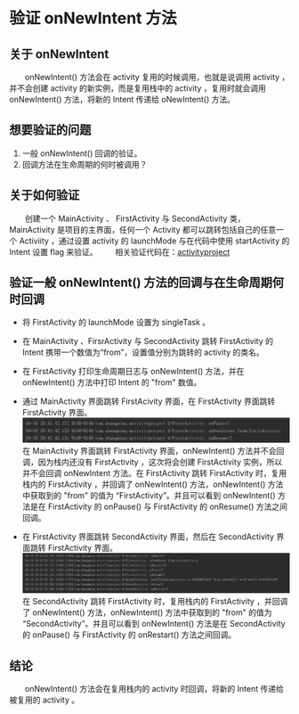 # 验证 onNewIntent 方法

## 关于 onNewIntent
　　onNewIntent() 方法会在 activity 复用的时候调用，也就是说调用 activity ，并不会创建 activity 的新实例，而是复用栈中的 activity ，复用时就会调用 onNewIntent() 方法，将新的 Intent 传递给 oNewIntent() 方法。

## 想要验证的问题
1. 一般 onNewIntent() 回调的验证。
2. 回调方法在生命周期的何时被调用？

## 关于如何验证
　　创建一个 MainActivity 、 FirstActivity 与 SecondActivity 类，MainActivity 是项目的主界面，任何一个 Activity 都可以跳转包括自己的任意一个 Activiity ，通过设置 activity 的 launchMode 与在代码中使用 startActivity 的 Intent 设置 flag 来验证。
　　相关验证代码在：[activityproject](https://github.com/ZhangMiao147/ArticleProject/tree/master/activityproject)

## 验证一般 onNewIntent() 方法的回调与在生命周期何时回调
* 将 FirstActivity 的 launchMode 设置为 singleTask 。
* 在 MainActivity 、FirsrActivity 与 SecondActivity 跳转 FirstActivity 的 Intent 携带一个数值为“from”，设置值分别为跳转的 activity 的类名。
* 在 FirstActivity 打印生命周期日志与 onNewIntent() 方法，并在 onNewIntent() 方法中打印 Intent 的 "from" 数值。
* 通过 MainActivity 界面跳转 FirstAcivity 界面，在 FirstActivity 界面跳转 FirstActivity 界面。
![](image/onNewIntent方法的一般回调.png)
　　在 MainActivity 界面跳转 FirstActivity 界面，onNewIntent() 方法并不会回调，因为栈内还没有 FirstActivity ，这次将会创建 FirstActivity 实例，所以并不会回调 onNewIntent 方法。在 FirstActivity 跳转 FirstActivity 时，复用栈内的 FirstActivity ，并回调了 onNewIntent() 方法，onNewIntent() 方法中获取到的 "from" 的值为 “FirstActivity”。并且可以看到 onNewIntent() 方法是在 FirstActivity 的 onPause() 与 FirstActivity 的 onResume() 方法之间回调。

* 在 FirstActivity 界面跳转 SecondActivity 界面，然后在 SecondActivity 界面跳转 FirstActivity 界面。
![](image/onNewIntent方法的一般回调2.png)
　　在 SecondActivity 跳转 FirstActivity 时，复用栈内的 FirstActivity ，并回调了 onNewIntent() 方法，onNewIntent() 方法中获取到的 "from" 的值为 “SecondActivity”。并且可以看到 onNewIntent() 方法是在 SecondActivity 的 onPause() 与 FirstActivity 的 onRestart() 方法之间回调。

## 结论
　　onNewIntent() 方法会在复用栈内的 activity 时回调，将新的 Intent 传递给被复用的 activity 。